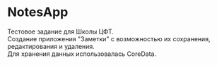 # NotesApp
Тестовое задание для Школы ЦФТ.<br>
Создание приложения "Заметки" с возможностью их сохранения, редактирования и удаления.<br>
Для хранения данных использовалась CoreData.<br>

